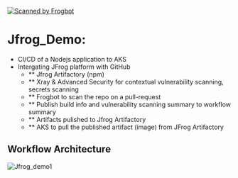 [![Scanned by Frogbot](https://raw.github.com/jfrog/frogbot/master/images/frogbot-badge.svg)](https://docs.jfrog-applications.jfrog.io/jfrog-applications/frogbot)

# Jfrog_Demo: 
- CI/CD of a Nodejs application to AKS
- Intergating JFrog platform with GitHub
    - ** Jfrog Artifactory (npm)
    - ** Xray & Advanced Security for contextual vulnerability scanning, secrets scanning
    - ** Frogbot to scan the repo on a pull-request
    - ** Publish build info and vulnerability scanning summary to workflow summary
    - ** Artifacts pulished to Jfrog Artifactory
    - ** AKS to pull the published artifact (image) from JFrog Artifactory


## Workflow Architecture

![Jfrog_demo1](https://github.com/user-attachments/assets/edf66fbe-501e-4dec-a6ee-2ff439591572)
